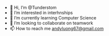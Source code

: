 - 👋 Hi, I’m @Tunderstom
- 👀 I’m interested in interhnships
- 🌱 I’m currently learning Computer Science
- 💞️ I’m looking to collaborate on teamwork
- 📫 How to reach me andyluong67@gmail.com

<!---
Tunderstom/Tunderstom is a ✨ special ✨ repository because its `README.md` (this file) appears on your GitHub profile.
You can click the Preview link to take a look at your changes.
--->
